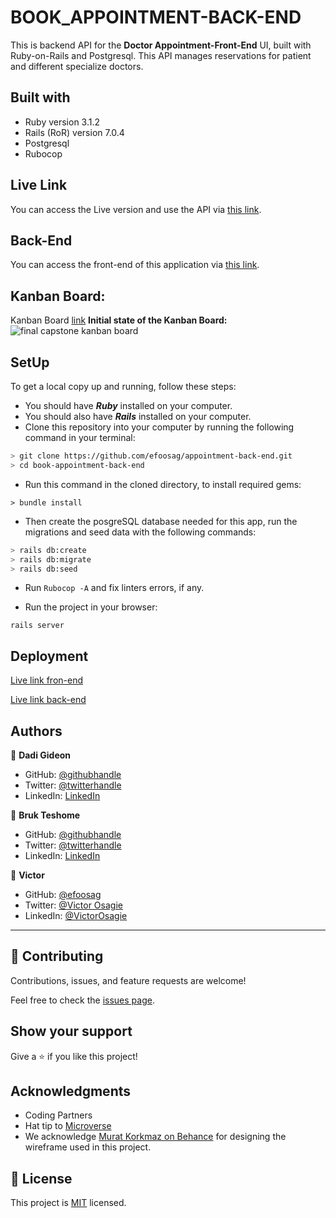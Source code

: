 # BOOK_APPOINTMENT-BACK-END

This is backend API for the **Doctor Appointment-Front-End** UI, built with Ruby-on-Rails and Postgresql. This API manages reservations for patient and different specialize doctors.


## Built with

- Ruby version 3.1.2
- Rails (RoR) version 7.0.4
- Postgresql
- Rubocop

## Live Link

You can access the Live version and use the API via [this link](https:).

## Back-End

You can access the front-end of this application via [this link](https://github.com/efoosag/appointment-front-end.git).

## Kanban Board:
Kanban Board [link](https://github.com/users/efoosag/projects/9)
**Initial state of the Kanban Board:**
![final capstone kanban board](https://user-images.githubusercontent.com/96612103/202553426-d53bf33f-bc93-4a88-bf2f-124899c42bac.png)


## SetUp

To get a local copy up and running, follow these steps:

- You should have **_Ruby_** installed on your computer.
- You should also have **_Rails_** installed on your computer.
- Clone this repository into your computer by running the following command in your terminal:

```bash
> git clone https://github.com/efoosag/appointment-back-end.git
> cd book-appointment-back-end
```

- Run this command in the cloned directory, to install required gems:

```
> bundle install
```

- Then create the posgreSQL database needed for this app, run the migrations and seed data with the following commands:

```bash
> rails db:create
> rails db:migrate
> rails db:seed
```

- Run `Rubocop -A` and fix linters errors, if any.

* Run the project in your browser:

```
rails server
```

## Deployment

[Live link fron-end](https://)

[Live link back-end](https://)

## Authors

👤 **Dadi Gideon**

- GitHub: [@githubhandle](https://github.com/gids-dadi)
- Twitter: [@twitterhandle](https://twitter.com/Dadi_AG)
- LinkedIn: [LinkedIn](https://www.linkedin.com/in/gideon-dadi-1b5548146/)

👤 **Bruk Teshome**

- GitHub: [@githubhandle](https://github.com/bruk19)
- Twitter: [@twitterhandle](https://twitter.com/Bruktesh)
- LinkedIn: [LinkedIn](https://linkedin.com/in/bruk-teshome-ab4325226)

👤 **Victor**

- GitHub: [@efoosag](https://github.com/efoosag)
- Twitter: [@Victor Osagie](https://www.twitter.com/Victorosagie08)
- LinkedIn: [@VictorOsagie](https://www.linkedin.com/in/victor-osagie-a713ba22b/)

<hr>

## 🤝 Contributing

Contributions, issues, and feature requests are welcome!

Feel free to check the [issues page](https://github.com/efoosag/appointment-back-end.git/issues).

## Show your support

Give a ⭐️ if you like this project!

## Acknowledgments

- Coding Partners
- Hat tip to [Microverse](https://www.microverse.org)
- We acknowledge [Murat Korkmaz on Behance](https://www.behance.net/muratk) for designing the wireframe used in this project.

## 📝 License

This project is [MIT](https://github.com/efoosag/appointment-back-end.git/blob/dev/LICENSE) licensed.
